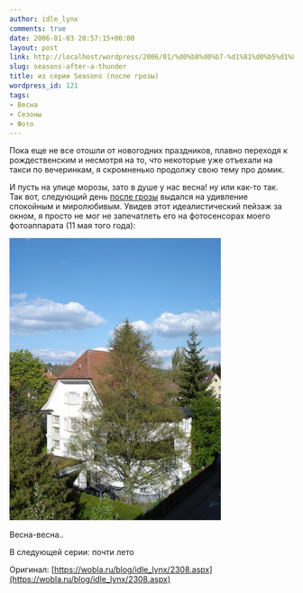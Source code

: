 ```yaml
---
author: idle_lynx
comments: true
date: 2006-01-03 20:57:15+00:00
layout: post
link: http://localhost/wordpress/2006/01/%d0%b8%d0%b7-%d1%81%d0%b5%d1%80%d0%b8%d0%b8-seasons-%d0%bf%d0%be%d1%81%d0%bb%d0%b5-%d0%b3%d1%80%d0%be%d0%b7%d1%8b/
slug: seasons-after-a-thunder
title: из серии Seasons (после грозы)
wordpress_id: 121
tags:
- Весна
- Сезоны
- Фото
---
```


Пока еще не все отошли от новогодних праздников, плавно переходя к рождественским и несмотря на то, что некоторые уже отъехали на такси по вечеринкам, я скромненько продолжу свою тему про домик.

И пусть на улице морозы, зато в душе у нас весна! ну или как-то так. Так вот, следующий день [после грозы](2005/12/seasons-true-spring) выдался на удивление спокойным и миролюбивым. Увидев этот идеалистический пейзаж за окном, я просто не мог не запечатлеть его на фотосенсорах моего фотоаппарата (11 мая того года):

![Seasons - Spring](images/2007/05/8512f531-8309-4339-9d36-eb14d416006f.jpg)

Весна-весна..

В следующей серии: почти лето

Оригинал: [https://wobla.ru/blog/idle_lynx/2308.aspx](https://wobla.ru/blog/idle_lynx/2308.aspx)
